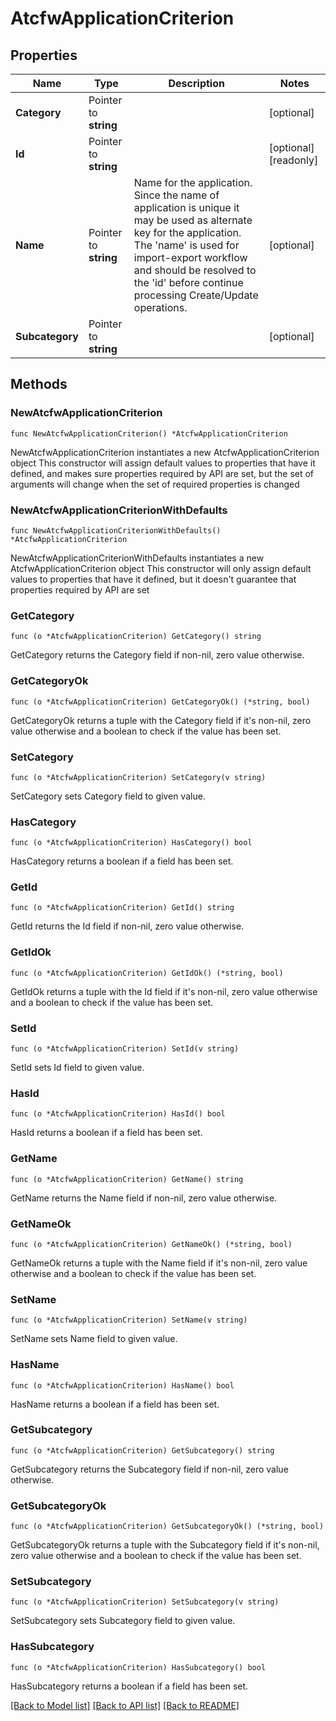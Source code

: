 # AtcfwApplicationCriterion

## Properties

Name | Type | Description | Notes
------------ | ------------- | ------------- | -------------
**Category** | Pointer to **string** |  | [optional] 
**Id** | Pointer to **string** |  | [optional] [readonly] 
**Name** | Pointer to **string** | Name for the application. Since the name of application is unique it may be used as alternate key for the application. The &#39;name&#39; is used for import-export workflow and should be resolved to the &#39;id&#39; before continue processing Create/Update operations. | [optional] 
**Subcategory** | Pointer to **string** |  | [optional] 

## Methods

### NewAtcfwApplicationCriterion

`func NewAtcfwApplicationCriterion() *AtcfwApplicationCriterion`

NewAtcfwApplicationCriterion instantiates a new AtcfwApplicationCriterion object
This constructor will assign default values to properties that have it defined,
and makes sure properties required by API are set, but the set of arguments
will change when the set of required properties is changed

### NewAtcfwApplicationCriterionWithDefaults

`func NewAtcfwApplicationCriterionWithDefaults() *AtcfwApplicationCriterion`

NewAtcfwApplicationCriterionWithDefaults instantiates a new AtcfwApplicationCriterion object
This constructor will only assign default values to properties that have it defined,
but it doesn't guarantee that properties required by API are set

### GetCategory

`func (o *AtcfwApplicationCriterion) GetCategory() string`

GetCategory returns the Category field if non-nil, zero value otherwise.

### GetCategoryOk

`func (o *AtcfwApplicationCriterion) GetCategoryOk() (*string, bool)`

GetCategoryOk returns a tuple with the Category field if it's non-nil, zero value otherwise
and a boolean to check if the value has been set.

### SetCategory

`func (o *AtcfwApplicationCriterion) SetCategory(v string)`

SetCategory sets Category field to given value.

### HasCategory

`func (o *AtcfwApplicationCriterion) HasCategory() bool`

HasCategory returns a boolean if a field has been set.

### GetId

`func (o *AtcfwApplicationCriterion) GetId() string`

GetId returns the Id field if non-nil, zero value otherwise.

### GetIdOk

`func (o *AtcfwApplicationCriterion) GetIdOk() (*string, bool)`

GetIdOk returns a tuple with the Id field if it's non-nil, zero value otherwise
and a boolean to check if the value has been set.

### SetId

`func (o *AtcfwApplicationCriterion) SetId(v string)`

SetId sets Id field to given value.

### HasId

`func (o *AtcfwApplicationCriterion) HasId() bool`

HasId returns a boolean if a field has been set.

### GetName

`func (o *AtcfwApplicationCriterion) GetName() string`

GetName returns the Name field if non-nil, zero value otherwise.

### GetNameOk

`func (o *AtcfwApplicationCriterion) GetNameOk() (*string, bool)`

GetNameOk returns a tuple with the Name field if it's non-nil, zero value otherwise
and a boolean to check if the value has been set.

### SetName

`func (o *AtcfwApplicationCriterion) SetName(v string)`

SetName sets Name field to given value.

### HasName

`func (o *AtcfwApplicationCriterion) HasName() bool`

HasName returns a boolean if a field has been set.

### GetSubcategory

`func (o *AtcfwApplicationCriterion) GetSubcategory() string`

GetSubcategory returns the Subcategory field if non-nil, zero value otherwise.

### GetSubcategoryOk

`func (o *AtcfwApplicationCriterion) GetSubcategoryOk() (*string, bool)`

GetSubcategoryOk returns a tuple with the Subcategory field if it's non-nil, zero value otherwise
and a boolean to check if the value has been set.

### SetSubcategory

`func (o *AtcfwApplicationCriterion) SetSubcategory(v string)`

SetSubcategory sets Subcategory field to given value.

### HasSubcategory

`func (o *AtcfwApplicationCriterion) HasSubcategory() bool`

HasSubcategory returns a boolean if a field has been set.


[[Back to Model list]](../README.md#documentation-for-models) [[Back to API list]](../README.md#documentation-for-api-endpoints) [[Back to README]](../README.md)


